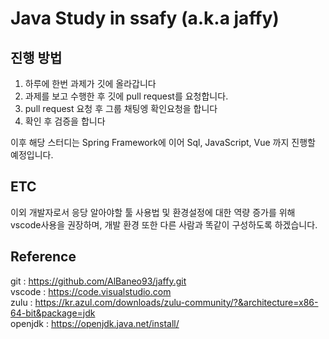 # Java Study in ssafy (a.k.a jaffy)

## 진행 방법
1. 하루에 한번 과제가 깃에 올라갑니다
2. 과제를 보고 수행한 후 깃에 pull request를 요청합니다.
3. pull request 요청 후 그룹 채팅엥 확인요청을 합니다
4. 확인 후 검증을 합니다

이후 해당 스터디는 Spring Framework에 이어 Sql, JavaScript, Vue 까지 진행할 예정입니다.

## ETC
이외 개발자로서 응당 알아야할 툴 사용법 및 환경설정에 대한 역량 증가를 위해 <br>
vscode사용을 권장하며, 개발 환경 또한 다른 사람과 똑같이 구성하도록 하겠습니다.

## Reference
git : https://github.com/AlBaneo93/jaffy.git <br>
vscode : https://code.visualstudio.com <br>
zulu : https://kr.azul.com/downloads/zulu-community/?&architecture=x86-64-bit&package=jdk <br>
openjdk : https://openjdk.java.net/install/ <br>
